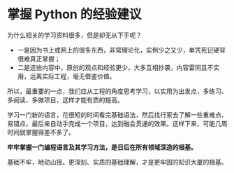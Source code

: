 # 掌握 Python 的经验建议

为什么相关的学习资料很多，但是却无从下手呢？

- 一是因为书上或网上的很多东西，非常理论化，实例少之又少，单凭死记硬背很难真正掌握；
- 二是这些内容中，原创的观点和经验更少，大多互相抄袭，内容雷同且不实用，远离实际工程，毫无借鉴价值。

所以，最重要的一点，我们应从工程的角度思考学习，以实用为出发点，多练习、多阅读、多做项目，这样才能有质的提高。

学习一门新的语言，花很短的时间看完基础语法，然后找行家去了解一些重难点、易错点，最后亲自动手完成一个项目，达到融会贯通的效果。这样下来，可能几周时间就掌握得差不多了。

**牢牢掌握一门编程语言及其学习方法，是日后在所有领域深造的根基。**

基础不牢，地动山摇。更深刻、实质的基础理解，才是更牢固的知识大厦的根基。

